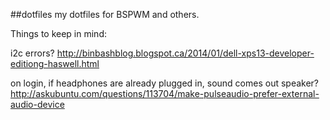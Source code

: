 ##dotfiles
my dotfiles for BSPWM and others.

Things to keep in mind:

i2c errors? http://binbashblog.blogspot.ca/2014/01/dell-xps13-developer-editiong-haswell.html

on login, if headphones are already plugged in, sound comes out speaker? http://askubuntu.com/questions/113704/make-pulseaudio-prefer-external-audio-device
